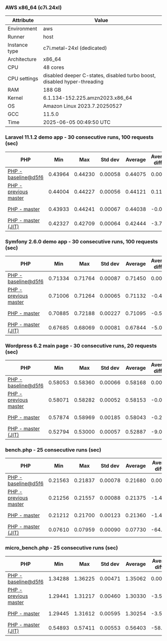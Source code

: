 ### AWS x86_64 (c7i.24xl)

|  Attribute    |     Value      |
|---------------|----------------|
| Environment   |aws|
| Runner        |host|
| Instance type |c7i.metal-24xl (dedicated)|
| Architecture  |x86_64
| CPU           |48 cores|
| CPU settings  |disabled deeper C-states, disabled turbo boost, disabled hyper-threading|
| RAM           |188 GB|
| Kernel        |6.1.134-152.225.amzn2023.x86_64|
| OS            |Amazon Linux 2023.7.20250527|
| GCC           |11.5.0|
| Time          |2025-06-05 00:49:50 UTC|

### Laravel 11.1.2 demo app - 30 consecutive runs, 100 requests (sec)

|     PHP     |     Min     |     Max     |    Std dev   |   Average  |  Average diff % |   Median   | Median diff % |     Memory    |
|-------------|-------------|-------------|--------------|------------|-----------------|------------|---------------|---------------|
|[PHP - baseline@d5f6](https://github.com/php/php-src/commit/d5f6e56610)|0.43964|0.44230|0.00058|0.44075|0.00%|0.44076|0.00%|41.87 MB|
|[PHP - previous master](https://github.com/php/php-src/commit/359bb6303d)|0.44004|0.44227|0.00056|0.44121|0.11%|0.44129|0.12%|42.25 MB|
|[PHP - master](https://github.com/php/php-src/commit/7f91462019)|0.43933|0.44241|0.00067|0.44038|-0.08%|0.44024|-0.12%|42.18 MB|
|[PHP - master (JIT)](https://github.com/php/php-src/commit/7f91462019)|0.42327|0.42709|0.00064|0.42444|-3.70%|0.42437|-3.72%|51.18 MB|

### Symfony 2.6.0 demo app - 30 consecutive runs, 100 requests (sec)

|     PHP     |     Min     |     Max     |    Std dev   |   Average  |  Average diff % |   Median   | Median diff % |     Memory    |
|-------------|-------------|-------------|--------------|------------|-----------------|------------|---------------|---------------|
|[PHP - baseline@d5f6](https://github.com/php/php-src/commit/d5f6e56610)|0.71334|0.71764|0.00087|0.71450|0.00%|0.71430|0.00%|37.53 MB|
|[PHP - previous master](https://github.com/php/php-src/commit/359bb6303d)|0.71006|0.71264|0.00065|0.71132|-0.45%|0.71135|-0.41%|37.92 MB|
|[PHP - master](https://github.com/php/php-src/commit/7f91462019)|0.70885|0.72188|0.00227|0.71095|-0.50%|0.71046|-0.54%|37.86 MB|
|[PHP - master (JIT)](https://github.com/php/php-src/commit/7f91462019)|0.67685|0.68069|0.00081|0.67844|-5.05%|0.67832|-5.04%|44.94 MB|

### Wordpress 6.2 main page - 30 consecutive runs, 20 requests (sec)

|     PHP     |     Min     |     Max     |    Std dev   |   Average  |  Average diff % |   Median   | Median diff % |     Memory    |
|-------------|-------------|-------------|--------------|------------|-----------------|------------|---------------|---------------|
|[PHP - baseline@d5f6](https://github.com/php/php-src/commit/d5f6e56610)|0.58053|0.58360|0.00066|0.58168|0.00%|0.58158|0.00%|43.09 MB|
|[PHP - previous master](https://github.com/php/php-src/commit/359bb6303d)|0.58071|0.58282|0.00052|0.58153|-0.03%|0.58142|-0.03%|43.50 MB|
|[PHP - master](https://github.com/php/php-src/commit/7f91462019)|0.57874|0.58969|0.00185|0.58043|-0.22%|0.57997|-0.28%|43.43 MB|
|[PHP - master (JIT)](https://github.com/php/php-src/commit/7f91462019)|0.52794|0.53000|0.00057|0.52887|-9.08%|0.52878|-9.08%|61.14 MB|

### bench.php - 25 consecutive runs (sec)

|     PHP     |     Min     |     Max     |    Std dev   |   Average  |  Average diff % |   Median   | Median diff % |     Memory    |
|-------------|-------------|-------------|--------------|------------|-----------------|------------|---------------|---------------|
|[PHP - baseline@d5f6](https://github.com/php/php-src/commit/d5f6e56610)|0.21563|0.21837|0.00078|0.21680|0.00%|0.21688|0.00%|26.25 MB|
|[PHP - previous master](https://github.com/php/php-src/commit/359bb6303d)|0.21256|0.21557|0.00088|0.21375|-1.41%|0.21357|-1.53%|26.54 MB|
|[PHP - master](https://github.com/php/php-src/commit/7f91462019)|0.21212|0.21700|0.00123|0.21360|-1.48%|0.21317|-1.71%|26.48 MB|
|[PHP - master (JIT)](https://github.com/php/php-src/commit/7f91462019)|0.07610|0.07959|0.00090|0.07730|-64.35%|0.07705|-64.47%|27.69 MB|

### micro_bench.php - 25 consecutive runs (sec)

|     PHP     |     Min     |     Max     |    Std dev   |   Average  |  Average diff % |   Median   | Median diff % |     Memory    |
|-------------|-------------|-------------|--------------|------------|-----------------|------------|---------------|---------------|
|[PHP - baseline@d5f6](https://github.com/php/php-src/commit/d5f6e56610)|1.34288|1.36225|0.00471|1.35062|0.00%|1.35051|0.00%|20.51 MB|
|[PHP - previous master](https://github.com/php/php-src/commit/359bb6303d)|1.29441|1.31217|0.00460|1.30330|-3.50%|1.30277|-3.54%|20.80 MB|
|[PHP - master](https://github.com/php/php-src/commit/7f91462019)|1.29445|1.31612|0.00595|1.30254|-3.56%|1.30130|-3.64%|20.74 MB|
|[PHP - master (JIT)](https://github.com/php/php-src/commit/7f91462019)|0.54893|0.57411|0.00553|0.56403|-58.24%|0.56406|-58.23%|22.11 MB|
